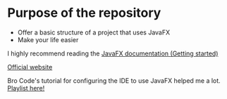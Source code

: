 <h1>Purpose of the repository</h1>

<ul>
  <li>Offer a basic structure of a project that uses JavaFX</li>
  <li>Make your life easier</li>
</ul>

<p>I highly recommend reading the <a href="https://openjfx.io/openjfx-docs/#introduction" target="_blank">JavaFX documentation (Getting started)</a></p>
<a href="https://openjfx.io/" target="_blank">Official website</a>
<br>
<p>Bro Code's tutorial for configuring the IDE to use JavaFX helped me a lot. <a href="https://www.youtube.com/playlist?list=PLZPZq0r_RZOM-8vJA3NQFZB7JroDcMwev" target="_blank">Playlist here!</a></p>
